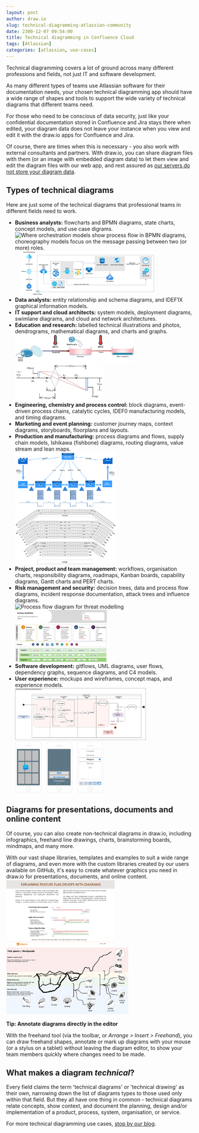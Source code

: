 ```yaml
---
layout: post
author: draw.io
slug: technical-diagramming-atlassian-community
date: 2300-12-07 09:54:00
title: Technical diagramming in Confluence Cloud
tags: [Atlassian]
categories: [atlassian, use-cases]
---
```


Technical diagramming covers a lot of ground across many different professions and fields, not just IT and software development. 

As many different types of teams use Atlassian software for their documentation needs, your chosen technical diagramming app should have a wide range of shapes and tools to support the wide variety of technical diagrams that different teams need. 

For those who need to be conscious of data security, just like your confidential documentation stored in Confluence and Jira stays there when edited, your diagram data does not leave your instance when you view and edit it with the draw.io apps for Confluence and Jira.


Of course, there are times when this is necessary - you also work with external consultants and partners. With draw.io, you can share diagram files with them (or an image with embedded diagram data) to let them view and edit the diagram files with our web app, and rest assured as [our servers do not store your diagram data](/blog/data-protection.html).


## Types of technical diagrams

Here are just some of the technical diagrams that professional teams in different fields need to work.

* **Business analysts:** flowcharts and BPMN diagrams, state charts, concept models, and use case digrams. 
<br /><img src="/assets/img/blog/bpmn-orchestration-vs-choreography.png" style="width=100%;max-height:150px;width:auto;" alt="Where orchestration models show process flow in BPMN diagrams, choreography models focus on the message passing between two (or more) roles."> &nbsp;&nbsp;&nbsp; <img src="/assets/img/blog/azure-architecture-diagram.png" style="width=100%;max-height:120px;width:auto;" alt="Azure architecture diagrams are easy to draw with the hundreds of Azure shapes in draw.io">
* **Data analysts:** entity relationship and schema diagrams, and IDEF1X graphical information models.
* **IT support and cloud architects:** system models, deployment diagrams, swimlane diagrams, and cloud and network architectures.
* **Education and research:** labelled technical illustrations and photos, dendrograms, mathematical diagrams, and charts and graphs.
<br /><img src="/assets/img/blog/integrations-bioicons-example.png" style="width=100%;max-height:75px;width:auto;" alt="Bioicons can be used to create a wide range of illustrations with draw.io"> &nbsp;&nbsp;&nbsp; <img src="/assets/img/blog/labels-example-optics.png" style="width=100%;max-height:100px;width:auto;" alt="Distance shapes and partial rectangles to label a focal length diagram">
* **Engineering, chemistry and process control:** block diagrams, event-driven process chains, catalytic cycles, IDEF0 manufacturing models, and timing diagrams.
* **Marketing and event planning:** customer journey maps, context diagrams, storyboards, floorplans and layouts.
* **Production and manufacturing:** process diagrams and flows, supply chain models, Ishikawa (fishbone) diagrams, routing diagrams, value stream and lean maps.
<br /><img src="/assets/img/blog/template-lean_mapping_2.png" style="width=100%;max-height:150px;width:auto;" alt="Enterprise business model template"> &nbsp;&nbsp;&nbsp; <img src="/assets/img/blog/template-seating_plan_3.png" style="width=100%;max-height:150px;width:auto;" alt="A floorplan created in draw.io">
* **Project, product and team management:** workflows, organisation charts, responsibility diagrams, roadmaps, Kanban boards, capability diagrams, Gantt charts and PERT charts.
* **Risk management and security:** decision trees, data and process flow diagrams, incident response documentation, attack trees and influence diagrams.
<br /><img src="/assets/img/blog/threat-modelling-process-flow2.png" style="width=100%;max-height:140px;width:auto;" alt="Process flow diagram for threat modelling"> &nbsp;&nbsp;&nbsp; <img src="/assets/img/blog/salesforce-capabilities-diagram.png" style="width=100%;max-height:140px;width:auto;" alt="Salesforce shapes can also be used to add useful visual reference points to all types of diagrams, including this capabilities diagram">
* **Software development:** gitflows, UML diagrams, user flows, dependency graphs, sequence diagrams, and C4 models.
* **User experience:** mockups and wireframes, concept maps, and experience models.
<br /><img src="/assets/img/blog/sysml-activity-diagram.png" style="width=100%;max-height:140px;width:auto;" alt="Activity diagrams are used to model workflows in various ways"> &nbsp;&nbsp;&nbsp; <img src="/assets/img/blog/mockup-ios-app-ui.png" style="width=100%;max-height:140px;width:auto;" alt="A mockup for an iOS app, available in the draw.io example diagram GitHub repository">

## Diagrams for presentations, documents and online content

Of course, you can also create non-technical diagrams in draw.io, including infographics, freehand line drawings, charts, brainstorming boards, mindmaps, and many more.

With our vast shape libraries, templates and examples to suit a wide range of diagrams, and even more with the custom libraries created by our users available on GitHub, it's easy to create whatever graphics you need in draw.io for presentations, documents, and online content. 
<br /><img src="/assets/img/blog/feature-flag-devops-whitepaper-cover.png" style="width=100%;max-height:180px;width:auto;" alt="A new whitepaper to explain how feature flags DevOps works easier with diagrams"> &nbsp;&nbsp;&nbsp; <img src="/assets/img/blog/freehand-infographic-rockpool.png" style="width=100%;max-height:180px;width:auto;" alt="An infographic created in draw.io composed mostly of freehand shapes">

**Tip: Annotate diagrams directly in the editor**

With the freehand tool (via the toolbar, or _Arrange > Insert > Freehand_), you can draw freehand shapes, annotate or mark up diagrams with your mouse (or a stylus on a tablet) without leaving the diagram editor, to show your team members quickly where changes need to be made. 

## What makes a diagram _technical_?

Every field claims the term 'technical diagrams' or 'technical drawing' as their own, narrowing down the list of diagrams types to those used only within that field. But they all have one thing in common - technical diagrams relate concepts, show context, and document the planning, design and/or implementation of a product, process, system, organisation, or service. 

For more technical diagramming use cases, [stop by our blog](/blog/use-cases.html). 
